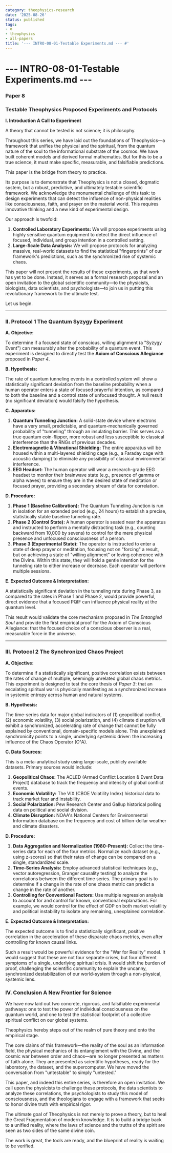 ```yaml
---
category: theophysics-research
date: '2025-08-26'
status: published
tags:
- o
- theophysics
- all-papers
title: '--- INTRO-08-01-Testable Experiments.md --- #'
---
```




# --- INTRO-08-01-Testable Experiments.md --- #

### **Paper 8**

### **Testable Theophysics Proposed Experiments and Protocols**

**I. Introduction A Call to Experiment**

A theory that cannot be tested is not science; it is philosophy.

Throughout this series, we have laid out the foundations of Theophysics—a framework that unifies the physical and the spiritual, from the quantum nature of the soul to the informational substrate of the cosmos. We have built coherent models and derived formal mathematics. But for this to be a true science, it must make specific, measurable, and falsifiable predictions.

This paper is the bridge from theory to practice.

Its purpose is to demonstrate that Theophysics is not a closed, dogmatic system, but a robust, predictive, and ultimately testable scientific framework. We acknowledge the monumental challenge of this task: to design experiments that can detect the influence of non-physical realities like consciousness, faith, and prayer on the material world. This requires innovative thinking and a new kind of experimental design.

Our approach is twofold:

1. **Controlled Laboratory Experiments:** We will propose experiments using highly sensitive quantum equipment to detect the direct influence of focused, individual, and group intention in a controlled setting.
2. **Large-Scale Data Analysis:** We will propose protocols for analyzing massive, real-world datasets to find the statistical "fingerprints" of our framework's predictions, such as the synchronized rise of systemic chaos.

This paper will not present the results of these experiments, as that work has yet to be done. Instead, it serves as a formal research proposal and an open invitation to the global scientific community—to the physicists, biologists, data scientists, and psychologists—to join us in putting this revolutionary framework to the ultimate test.

Let us begin.


---
### **II. Protocol 1 The Quantum Syzygy Experiment**

**A. Objective:**

To determine if a focused state of conscious, willing alignment (a "Syzygy Event") can measurably alter the probability of a quantum event. This experiment is designed to directly test the **Axiom of Conscious Allegiance** proposed in _Paper 4_.

**B. Hypothesis:**

The rate of quantum tunneling events in a controlled system will show a statistically significant deviation from the baseline probability when a human operator enters a state of focused prayerful intention, as compared to both the baseline and a control state of unfocused thought. A null result (no significant deviation) would falsify the hypothesis.

**C. Apparatus:**

1. **Quantum Tunneling Junction:** A solid-state device where electrons have a very small, predictable, and quantum-mechanically governed probability of "tunneling" through an insulating barrier. This serves as a true quantum coin-flipper, more robust and less susceptible to classical interference than the RNGs of previous decades.
2. **Electromagnetic & Vibrational Shielding:** The entire apparatus will be housed within a multi-layered shielding cage (e.g., a Faraday cage with acoustic damping) to eliminate any possibility of classical environmental interference.
3. **EEG Headset:** The human operator will wear a research-grade EEG headset to monitor their brainwave state (e.g., presence of gamma or alpha waves) to ensure they are in the desired state of meditation or focused prayer, providing a secondary stream of data for correlation.

**D. Procedure:**

1. **Phase 1 (Baseline Calibration):** The Quantum Tunneling Junction is run in isolation for an extended period (e.g., 24 hours) to establish a precise, statistically stable baseline tunneling rate.
2. **Phase 2 (Control State):** A human operator is seated near the apparatus and instructed to perform a mentally distracting task (e.g., counting backward from 10,000 by sevens) to control for the mere physical presence and unfocused consciousness of a person.
3. **Phase 3 (Experimental State):** The operator is instructed to enter a state of deep prayer or meditation, focusing not on "forcing" a result, but on achieving a state of "willing alignment" or loving coherence with the Divine. Within this state, they will hold a gentle intention for the tunneling rate to either increase or decrease. Each operator will perform multiple sessions.

**E. Expected Outcome & Interpretation:**

A statistically significant deviation in the tunneling rate during Phase 3, as compared to the rates in Phase 1 and Phase 2, would provide powerful, direct evidence that a focused PQIF can influence physical reality at the quantum level.

This result would validate the core mechanism proposed in _The Entangled Soul_ and provide the first empirical proof for the Axiom of Conscious Allegiance: that the focused choice of a conscious observer is a real, measurable force in the universe.


---


### **III. Protocol 2 The Synchronized Chaos Project**

**A. Objective:**

To determine if a statistically significant, positive correlation exists between the rates of change of multiple, seemingly unrelated global chaos metrics. This experiment is designed to test the core thesis of _Paper 3_: that an escalating spiritual war is physically manifesting as a synchronized increase in systemic entropy across human and natural systems.

**B. Hypothesis:**

The time-series data for major global indicators of (1) geopolitical conflict, (2) economic volatility, (3) social polarization, and (4) climate disruption will exhibit a synchronized, accelerating rate of change that cannot be fully explained by conventional, domain-specific models alone. This unexplained synchronicity points to a single, underlying systemic driver: the increasing influence of the Chaos Operator (C^A​).

**C. Data Sources:**

This is a meta-analytical study using large-scale, publicly available datasets. Primary sources would include:

1. **Geopolitical Chaos:** The ACLED (Armed Conflict Location & Event Data Project) database to track the frequency and intensity of global conflict events.
2. **Economic Volatility:** The VIX (CBOE Volatility Index) historical data to track market fear and instability.
3. **Social Polarization:** Pew Research Center and Gallup historical polling data on political and social division.
4. **Climate Disruption:** NOAA's National Centers for Environmental Information database on the frequency and cost of billion-dollar weather and climate disasters.

**D. Procedure:**

1. **Data Aggregation and Normalization (1980-Present):** Collect the time-series data for each of the four metrics. Normalize each dataset (e.g., using z-scores) so that their rates of change can be compared on a single, standardized scale.
2. **Time-Series Analysis:** Employ advanced statistical techniques (e.g., vector autoregression, Granger causality testing) to analyze the correlations between the different time series. The primary goal is to determine if a change in the rate of one chaos metric can predict a change in the rate of another.
3. **Controlling for Conventional Factors:** Use multiple regression analysis to account for and control for known, conventional explanations. For example, we would control for the effect of GDP on both market volatility and political instability to isolate any remaining, unexplained correlation.

**E. Expected Outcome & Interpretation:**

The expected outcome is to find a statistically significant, positive correlation in the acceleration of these disparate chaos metrics, even after controlling for known causal links.

Such a result would be powerful evidence for the "War for Reality" model. It would suggest that these are not four separate crises, but four different symptoms of a single, underlying spiritual crisis. It would shift the burden of proof, challenging the scientific community to explain the uncanny, synchronized destabilization of our world-system through a non-physical, systemic lens.

### **IV. Conclusion A New Frontier for Science**

We have now laid out two concrete, rigorous, and falsifiable experimental pathways: one to test the power of individual consciousness on the quantum world, and one to test the statistical footprint of a collective spiritual conflict on our global systems.

Theophysics hereby steps out of the realm of pure theory and onto the empirical stage.

The core claims of this framework—the reality of the soul as an information field, the physical mechanics of its entanglement with the Divine, and the cosmic war between order and chaos—are no longer presented as matters of faith alone. They are presented as scientific hypotheses, ready for the laboratory, the dataset, and the supercomputer. We have moved the conversation from "untestable" to simply "untested."

This paper, and indeed this entire series, is therefore an open invitation. We call upon the physicists to challenge these protocols, the data scientists to analyze these correlations, the psychologists to study this model of consciousness, and the theologians to engage with a framework that seeks to honor divine truth with empirical rigor.

The ultimate goal of Theophysics is not merely to prove a theory, but to heal the Great Fragmentation of modern knowledge. It is to build a bridge back to a unified reality, where the laws of science and the truths of the spirit are seen as two sides of the same divine coin.

The work is great, the tools are ready, and the blueprint of reality is waiting to be verified.
